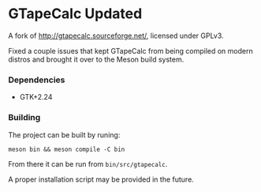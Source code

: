 # GTapeCalc Updated

A fork of http://gtapecalc.sourceforge.net/, licensed under GPLv3.

Fixed a couple issues that kept GTapeCalc from being compiled on modern distros and brought it over to the Meson build system.

### Dependencies

- GTK+2.24

### Building

The project can be built by runing:

`meson bin && meson compile -C bin`

From there it can be run from `bin/src/gtapecalc`.

A proper installation script may be provided in the future.
